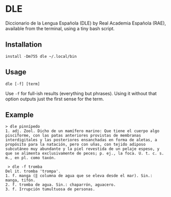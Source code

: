 # DLE
Diccionario de la Lengua Española (DLE) by Real Academia Española (RAE), available from the terminal, using a tiny bash script.

## Installation

```install -Dm755 dle ~/.local/bin```

## Usage

```dle [-f] [term]```

Use ```-f``` for full-ish results (everything but phrases). Using it without that option outputs just the first sense for the term.

## Example

```
> dle pinnípedo
1. adj. Zool. Dicho de un mamífero marino: Que tiene el cuerpo algo pisciforme, con las patas anteriores provistas de membranas interdigitales y las posteriores ensanchadas en forma de aletas, a propósito para la natación, pero con uñas, con tejido adiposo subcutáneo muy abundante y la piel revestida de un pelaje espeso, y que se alimenta exclusivamente de peces; p. ej., la foca. U. t. c. s. m., en pl. como taxón.
```

```
 > dle -f tromba
Del it. tromba 'trompa'.
1. f. manga (‖ columna de agua que se eleva desde el mar). Sin.: manga, tifón.
2. f. tromba de agua. Sin.: chaparrón, aguacero.
3. f. Irrupción tumultuosa de personas.
```
